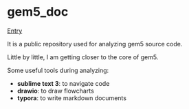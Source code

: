 gem5_doc
========

[Entry](./gem5/index.md)

It is a public repository used for analyzing gem5 source code.

Little by little, I am getting closer to the core of gem5.

Some useful tools during analyzing:

* **sublime text 3**: to navigate code
* **drawio**: to draw flowcharts
* **typora**: to write markdown documents